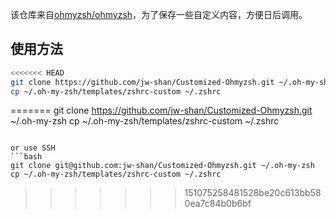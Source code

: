 该仓库来自[ohmyzsh/ohmyzsh](https://github.com/ohmyzsh/ohmyzsh.git)，为了保存一些自定义内容，方便日后调用。

## 使用方法

```bash
<<<<<<< HEAD
git clone https://github.com/jw-shan/Customized-Ohmyzsh.git ~/.oh-my-sh
cp ~/.oh-my-zsh/templates/zshrc-custom ~/.zshrc
```

=======
git clone https://github.com/jw-shan/Customized-Ohmyzsh.git ~/.oh-my-zsh
cp ~/.oh-my-zsh/templates/zshrc-custom ~/.zshrc
```

or use SSH
```bash
git clone git@github.com:jw-shan/Customized-Ohmyzsh.git ~/.oh-my-zsh
cp ~/.oh-my-zsh/templates/zshrc-custom ~/.zshrc
```
>>>>>>> 151075258481528be20c613bb580ea7c84b0b6bf
